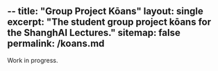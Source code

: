 --
title: "Group Project Kōans"
layout: single
excerpt: "The student group project kōans for the ShanghAI Lectures."
sitemap: false
permalink: /koans.md
---

Work in progress.
